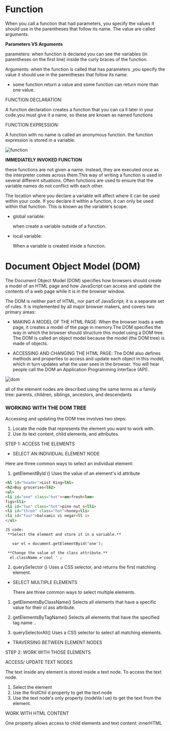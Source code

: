 # Function

When you call a function that had parameters, you specify the values it should use in the parentheses that follow its name. The value are called arguments.

**Parameters VS Arguments**

parameters: when function is declared you can see the variables (in parentheses on the first line) inside the curly braces of the function.

Arguments: when the function is called  that has parameters ,you specify the value it should use in the parentheses that follow  its name.

* some function return a value and some function can return more than one value. 

FUNCTION DECLARATION:

A function declaration creates a function that you
can ca ll later in your code.you
must give it a name, so these are known as named
functions


FUNCTION EXPRESSION:

A function with no name is called an anonymous
function. the function expression is stored in a variable.

![function](https://image.slidesharecdn.com/javascriptppt-130607080348-phpapp01/95/java-script-ppt-10-638.jpg?cb=1403847045)

**IMMEDIATELY INVOKED FUNCTION**

these functions are not given
a name. Instead, they are executed once as the
interpreter comes across them.This way of writing a function is used in several different situations.
Often functions are used to ensure that the variable names do not conflict
with each other.

The location where you declare a variable will affect where it can be used
within your code. If you declare it within a function, it can only be used
within that function. This is known as the variable's scope.
 
* global variable:

   when create a variable outside of a function.

* local variable:

   When a variable is created inside a function.







# Document Object Model (DOM)

The Document Object Model (DOM) specifies
how browsers should create a model of an HTML
page and how JavaScript can access and update the
contents of a web page while it is in the browser window.

The DOM is neither part of HTML, nor part of JavaScript; it is a separate set of rules.
It is implemented by all major browser makers, and covers two primary areas:

* MAKING A MODEL OF THE HTML PAGE: When the browser loads a web page, it
creates a model of the page in memory.The DOM specifies the way in which the
browser should structure this model using
a DOM tree.
The DOM is called an object model
because the model (the DOM tree) is
made of objects.

* ACCESSING AND CHANGING THE HTML PAGE: The DOM also defines methods and
properties to access and update each
object in this model, which in turn updates
what the user sees in the browser.
You will hear people call the DOM an
Application Programming Interface (API).

![dom](https://cf.ppt-online.org/files/slide/l/lG6hjyFR8carDYH7oVAtPW3exEOg0sSpQ1JKfm/slide-4.jpg)

all of
the element nodes are described using the same
terms as a family tree: parents, children, siblings,
ancestors, and descendants

### WORKING WITH THE DOM TREE

Accessing and updating the DOM tree involves two steps:

1. Locate the node that represents the element you want to work with.
2. Use its text content, child elements, and attributes.

STEP 1: ACCESS THE ELEMENTS

* SELECT AN INDIVIDUAL
ELEMENT NODE

Here are three common ways to
select an individual element:

   1. getElementByld ()
     Uses the value of an element's
     id attribute
     
     
```html
<hl id="header">List King<lhl>
<h2>Buy groceries<lh2>
<ul>
<li id="one" class="hot"><em>fresh<lem>
figs<lli>
<li id="two" class="hot">pine nut s<lli>
<li id="three" class="hot">honey<lli>
<li id="four">balsamic vi negar<ll i>
</ul>

JS code:
 **Select the element and store it in a variable.**

   var el = document.getElementByid('one');

 **Change the value of the class attribute.**
  el.className ='cool ' ;

 ```

   2. querySe1ector ()
   Uses a CSS selector, and returns
   the first matching element.



* SELECT MULTIPLE
ELEMENTS

  There are three common ways to
select multiple elements.

1. getElementsByClassName()
Selects all elements that have
a specific value for their cl ass
attribute.

2. getElementsByTagName()
Selects all elements that have the
specified tag name ..

3. querySelectorAll()
Uses a CSS selector to select all
matching elements.


* TRAVERSING BETWEEN
ELEMENT NODES


STEP 2: WORK WITH THOSE ELEMENTS

ACCESS/ UPDATE
TEXT NODES

The text inside any element is
stored inside a text node. To
access the text node.
1. Select the element
2. Use the firstChil d property
to get the text node
3. Use the text node's only
property (nodeVa l ue) to get
the text from the element.

WORK WITH HTML
CONTENT

One property allows access to
child elements and text content:
innerHTML

